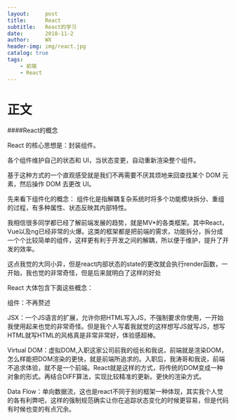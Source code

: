 ```yaml
---
layout:     post
title:      React
subtitle:   React的学习
date:       2018-11-2
author:     WX
header-img: img/react.jpg
catalog: true
tags:
    - 前端
    - React
---
```


# 正文


####React的概念

React 的核心思想是：封装组件。

各个组件维护自己的状态和 UI，当状态变更，自动重新渲染整个组件。

基于这种方式的一个直观感受就是我们不再需要不厌其烦地来回查找某个 DOM 元素，然后操作 DOM 去更改 UI。


先来看下组件化的概念：
组件化是指解耦复杂系统时将多个功能模块拆分、重组的过程，有多种属性、状态反映其内部特性。


我相信很多同学都已经了解前端发展的趋势，就是MV*的各类框架。其中React，Vue以及ng已经非常的火爆。这类的框架都是把前端的需求，功能拆分，拆分成一个个比较简单的组件，这样更有利于开发之间的解耦，所以便于维护，提升了开发的效率。

这点我觉的大同小异，但是react内部状态的state的更改就会执行render函数，一开始，我也觉的非常奇怪，但是后来就明白了这样的好处

React 大体包含下面这些概念：

组件：不再赘述

JSX：一个JS语言的扩展，允许你把HTML写入JS，不强制要求你使用，一开始我使用起来也觉的非常奇怪。但是我个人写着我就觉的这样想写JS就写JS，想写HTML就写HTML的风格真是非常非常好，体验感超棒。

Virtual DOM：虚拟DOM,入职这家公司前我的组长和我说，前端就是渲染DOM，怎么样能把DOM渲染的更快，就是前端所追求的。入职后，我涛哥和我说，前端不追求体验，就不是一个前端。React就是这样的方式，将传统的DOM变成一种对象的形式。再结合DIFF算法，实现比较精准的更新。更快的渲染方式。

Data Flow：单向数据流，这也是react不同于别的框架一种体现，其实我个人觉的各有利弊吧，这样的强制规范确实让你在追踪状态变化的时候更容易，但是代码有时候也变的有点冗余。
















